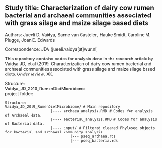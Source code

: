 Study title: Characterization of dairy cow rumen bacterial and archaeal communities associated with grass silage and maize silage based diets    
---------------------------------------------------------------------------------  

Authors: Jueeli D. Vaidya, Sanne van Gastelen, Hauke Smidt, Caroline M. Plugge, Joan E. Edwards    

Correspondence: JDV (jueeli.vaidya[at]wur.nl)   

This repository contains codes for analysis done in the research article by Vaidya JD, et al (2019) Characterization of dairy cow rumen bacterial and archaeal communities associated with grass silage and maize silage based diets.  _Under review_. [XX](tobeupdated_when_uplished).  

Structure:  
Vaidya_JD_2019_RumenDietMicrobiome    
project folder:  

```
Structure:  
Vaidya_JD_2019_RumenDietMicrobiome/ # Main repository  
                     |---- archaea_analysis.RMD # Codes for analysis of Archaeal data.   
                     |---- bacterial_analysis.RMD # Codes for analysis of Bacterial data.   
                     |---- input/ # Filtered cleaned Phyloseq objects for bacterial and archaeal community analysis.  
                              |--- pseq_archaea.rds  
                              |--- pseq_bacteria.rds  

```

